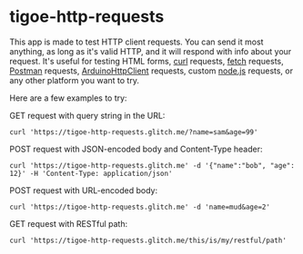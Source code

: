 # tigoe-http-requests

This app is made to test HTTP client requests. You can send it most anything, as long as it's valid HTTP, and it will respond with info about your request. It's useful for testing HTML forms, [curl](https://curl.se/docs/manpage.html) requests, [fetch](https://developer.mozilla.org/en-US/docs/Web/API/Fetch_API) requests, [Postman](https://web.postman.co/) requests, [ArduinoHttpClient](https://www.arduino.cc/reference/en/libraries/arduinohttpclient/) requests, custom [node.js](https://nodejs.org) requests, or any other platform you want to try. 

Here are a few examples to try:

GET request with query string in the URL:

````
curl 'https://tigoe-http-requests.glitch.me/?name=sam&age=99'
````

POST request with JSON-encoded body and Content-Type header:
````
curl 'https://tigoe-http-requests.glitch.me' -d '{"name":"bob", "age": 12}' -H 'Content-Type: application/json'
````

POST request with URL-encoded body:
````
curl 'https://tigoe-http-requests.glitch.me' -d 'name=mud&age=2'
````

GET request with RESTful path:
````
curl 'https://tigoe-http-requests.glitch.me/this/is/my/restful/path' 
````
